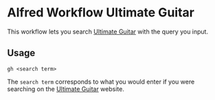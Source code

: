 # Alfred Workflow Ultimate Guitar
This workflow lets you search [Ultimate Guitar](ultimate-guitar.com) with the query you input. 

## Usage
```
gh <search term>
```
The `search term` corresponds to what you would enter if you were searching on the [Ultimate Guitar](ultimate-guitar.com) website.
